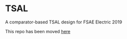 # TSAL
A comparator-based TSAL design for FSAE Electric 2019

This repo has been moved [here](https://github.com/michaelruppe/FSAE)

